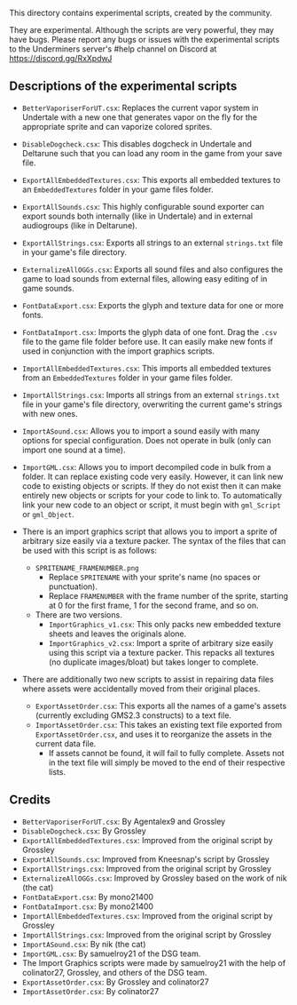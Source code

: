 ﻿This directory contains experimental scripts, created by the community.

They are experimental. 
Although the scripts are very powerful, they may have bugs. 
Please report any bugs or issues with the experimental scripts to the Underminers server's #help channel on Discord at https://discord.gg/RxXpdwJ

## Descriptions of the experimental scripts

- `BetterVaporiserForUT.csx`: Replaces the current vapor system in Undertale with a new one that generates vapor on the fly for the appropriate sprite and can vaporize colored sprites.
- `DisableDogcheck.csx`: This disables dogcheck in Undertale and Deltarune such that you can load any room in the game from your save file.
- `ExportAllEmbeddedTextures.csx`: This exports all embedded textures to an `EmbeddedTextures` folder in your game files folder.
- `ExportAllSounds.csx`: This highly configurable sound exporter can export sounds both internally (like in Undertale) and in external audiogroups (like in Deltarune).
- `ExportAllStrings.csx`: Exports all strings to an external `strings.txt` file in your game's file directory.
- `ExternalizeAllOGGs.csx`: Exports all sound files and also configures the game to load sounds from external files, allowing easy editing of in game sounds.
- `FontDataExport.csx`: Exports the glyph and texture data for one or more fonts.
- `FontDataImport.csx`: Imports the glyph data of one font. Drag the `.csv` file to the game file folder before use. It can easily make new fonts if used in conjunction with the import graphics scripts.
- `ImportAllEmbeddedTextures.csx`: This imports all embedded textures from an `EmbeddedTextures` folder in your game files folder.
- `ImportAllStrings.csx`: Imports all strings from an external `strings.txt` file in your game's file directory, overwriting the current game's strings with new ones.
- `ImportASound.csx`: Allows you to import a sound easily with many options for special configuration. Does not operate in bulk (only can import one sound at a time).
- `ImportGML.csx`: Allows you to import decompiled code in bulk from a folder. It can replace existing code very easily. However, it can link new code to existing objects or scripts. If they do not exist then it can make entirely new objects or scripts for your code to link to. To automatically link your new code to an object or script, it must begin with `gml_Script` or `gml_Object`.
- There is an import graphics script that allows you to import a sprite of arbitrary size easily via a texture packer. The syntax of the files that can be used with this script is as follows:        
    * `SPRITENAME_FRAMENUMBER.png`
        - Replace `SPRITENAME` with your sprite's name (no spaces or punctuation). 
        - Replace `FRAMENUMBER` with the frame number of the sprite, starting at 0 for the first frame, 1 for the second frame, and so on.
    * There are two versions.
        - `ImportGraphics_v1.csx`: This only packs new embedded texture sheets and leaves the originals alone.
        - `ImportGraphics_v2.csx`: Import a sprite of arbitrary size easily using this script via a texture packer. This repacks all textures (no duplicate images/bloat) but takes longer to complete.

- There are additionally two new scripts to assist in repairing data files where assets were accidentally moved from their original places.
    * `ExportAssetOrder.csx`: This exports all the names of a game's assets (currently excluding GMS2.3 constructs) to a text file.
    * `ImportAssetOrder.csx`: This takes an existing text file exported from `ExportAssetOrder.csx`, and uses it to reorganize the assets in the current data file.
        - If assets cannot be found, it will fail to fully complete. Assets not in the text file will simply be moved to the end of their respective lists.

## Credits

- `BetterVaporiserForUT.csx`: By Agentalex9 and Grossley
- `DisableDogcheck.csx`: By Grossley
- `ExportAllEmbeddedTextures.csx`: Improved from the original script by Grossley
- `ExportAllSounds.csx`: Improved from Kneesnap's script by Grossley
- `ExportAllStrings.csx`: Improved from the original script by Grossley
- `ExternalizeAllOGGs.csx`: Improved by Grossley based on the work of nik (the cat)
- `FontDataExport.csx`: By mono21400
- `FontDataImport.csx`: By mono21400
- `ImportAllEmbeddedTextures.csx`: Improved from the original script by Grossley
- `ImportAllStrings.csx`: Improved from the original script by Grossley
- `ImportASound.csx`: By nik (the cat)
- `ImportGML.csx`: By samuelroy21 of the DSG team.
- The Import Graphics scripts were made by samuelroy21 with the help of colinator27, Grossley, and others of the DSG team.
- `ExportAssetOrder.csx`: By Grossley and colinator27
- `ImportAssetOrder.csx`: By colinator27